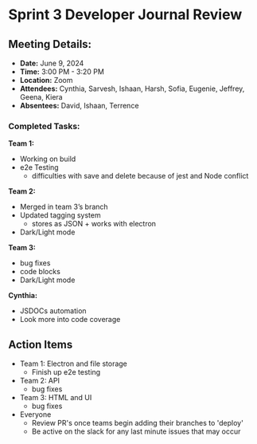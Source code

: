 # Sprint 3 Developer Journal Review

## Meeting Details:

- **Date:** June 9, 2024
- **Time:** 3:00 PM - 3:20 PM
- **Location:** Zoom
- **Attendees:** Cynthia, Sarvesh, Ishaan, Harsh, Sofia, Eugenie, Jeffrey, Geena, Kiera
- **Absentees:** David, Ishaan, Terrence

### Completed Tasks:

**Team 1:**

- Working on build
- e2e Testing
  - difficulties with save and delete because of jest and Node conflict

**Team 2:**

- Merged in team 3’s branch
- Updated tagging system
  - stores as JSON + works with electron
- Dark/Light mode

**Team 3:**

- bug fixes
- code blocks
- Dark/Light mode

**Cynthia:**

- JSDOCs automation
- Look more into code coverage

## **Action Items**

- Team 1: Electron and file storage
  - Finish up e2e testing
- Team 2: API
  - bug fixes
- Team 3: HTML and UI
  - bug fixes
- Everyone
  - Review PR's once teams begin adding their branches to 'deploy'
  - Be active on the slack for any last minute issues that may occur
